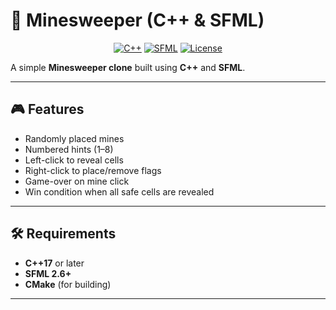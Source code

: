 # 🧩 Minesweeper (C++ & SFML)

<p align="center">
  <a href="#"><img alt="C++" src="https://img.shields.io/badge/C%2B%2B-17+-00599C?logo=c%2B%2B"></a>
  <a href="#"><img alt="SFML" src="https://img.shields.io/badge/SFML-2.6+-8CC445?logo=c%2B%2B"></a>
  <a href="#"><img alt="License" src="https://img.shields.io/badge/License-MIT-informational.svg"></a>
</p>

A simple **Minesweeper clone** built using **C++** and **SFML**.

---

## 🎮 Features

- Randomly placed mines
- Numbered hints (1–8)
- Left-click to reveal cells
- Right-click to place/remove flags
- Game-over on mine click
- Win condition when all safe cells are revealed

---

## 🛠️ Requirements

- **C++17** or later
- **SFML 2.6+**
- **CMake** (for building)

---
